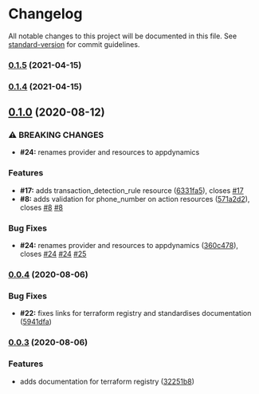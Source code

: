 # Changelog

All notable changes to this project will be documented in this file. See [standard-version](https://github.com/conventional-changelog/standard-version) for commit guidelines.

### [0.1.5](https://github.com/yuvarajhere/terraform-provider-appdynamics/compare/v0.1.4...v0.1.5) (2021-04-15)

### [0.1.4](https://github.com/yuvarajhere/terraform-provider-appdynamics/compare/v0.1.3...v0.1.4) (2021-04-15)

## [0.1.0](https://github.com/HarryEMartland/terraform-provider-appdynamics/compare/v0.0.4...v0.1.0) (2020-08-12)


### ⚠ BREAKING CHANGES

* **#24:** renames provider and resources to appdynamics

### Features

* **#17:** adds transaction_detection_rule resource ([6331fa5](https://github.com/HarryEMartland/terraform-provider-appdynamics/commit/6331fa59d485b17289adaa37ef90524d78eb69e4)), closes [#17](https://github.com/HarryEMartland/terraform-provider-appdynamics/issues/17)
* **#8:** adds validation for phone_number on action resources ([571a2d2](https://github.com/HarryEMartland/terraform-provider-appdynamics/commit/571a2d2c1eee819bf4cbbc556b85bd192f0c6cbd)), closes [#8](https://github.com/HarryEMartland/terraform-provider-appdynamics/issues/8) [#8](https://github.com/HarryEMartland/terraform-provider-appdynamics/issues/8)


### Bug Fixes

* **#24:** renames provider and resources to appdynamics ([360c478](https://github.com/HarryEMartland/terraform-provider-appdynamics/commit/360c478d3aa379abfb732aaf4dfb21dcbbea07ec)), closes [#24](https://github.com/HarryEMartland/terraform-provider-appdynamics/issues/24) [#24](https://github.com/HarryEMartland/terraform-provider-appdynamics/issues/24) [#25](https://github.com/HarryEMartland/terraform-provider-appdynamics/issues/25)

### [0.0.4](https://github.com/HarryEMartland/terraform-provider-appdynamics/compare/v0.0.3...v0.0.4) (2020-08-06)


### Bug Fixes

* **#22:** fixes links for terraform registry and standardises documentation ([5941dfa](https://github.com/HarryEMartland/terraform-provider-appdynamics/commit/5941dfa517073ac437980b6fdde12c6db8dc0ded))

### [0.0.3](https://github.com/HarryEMartland/terraform-provider-appdynamics/compare/v0.0.2...v0.0.3) (2020-08-06)


### Features

* adds documentation for terraform registry ([32251b8](https://github.com/HarryEMartland/terraform-provider-appdynamics/commit/32251b80061d414ab6910d8ac311408e6a374cea))
